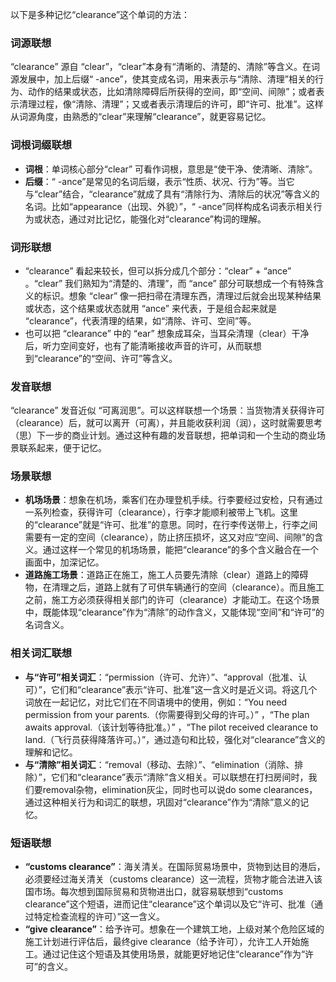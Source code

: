 以下是多种记忆“clearance”这个单词的方法：

### 词源联想
“clearance” 源自 “clear”，“clear”本身有“清晰的、清楚的、清除”等含义。在词源发展中，加上后缀“ -ance”，使其变成名词，用来表示与“清除、清理”相关的行为、动作的结果或状态，比如清除障碍后所获得的空间，即“空间、间隙”；或者表示清理过程，像“清除、清理”；又或者表示清理后的许可，即“许可、批准”。这样从词源角度，由熟悉的“clear”来理解“clearance”，就更容易记忆。

### 词根词缀联想
 - **词根**：单词核心部分“clear” 可看作词根，意思是“使干净、使清晰、清除”。
 - **后缀**：“ -ance”是常见的名词后缀，表示“性质、状况、行为”等。当它与“clear”结合，“clearance”就成了具有“清除行为、清除后的状况”等含义的名词。比如“appearance（出现、外貌）”，“ -ance”同样构成名词表示相关行为或状态，通过对比记忆，能强化对“clearance”构词的理解。

### 词形联想
 - “clearance” 看起来较长，但可以拆分成几个部分：“clear” + “ance” 。“clear” 我们熟知为“清楚的、清理”，而 “ance” 部分可联想成一个有特殊含义的标识。想象 “clear” 像一把扫帚在清理东西，清理过后就会出现某种结果或状态，这个结果或状态就用 “ance” 来代表，于是组合起来就是 “clearance”，代表清理的结果，如“清除、许可、空间”等。
 - 也可以把 “clearance” 中的 “ear” 想象成耳朵，当耳朵清理（clear）干净后，听力空间变好，也有了能清晰接收声音的许可，从而联想到“clearance”的“空间、许可”等含义。

### 发音联想
“clearance” 发音近似 “可离润思”。可以这样联想一个场景：当货物清关获得许可（clearance）后，就可以离开（可离），并且能收获利润（润），这时就需要思考（思）下一步的商业计划。通过这种有趣的发音联想，把单词和一个生动的商业场景联系起来，便于记忆。

### 场景联想
 - **机场场景**：想象在机场，乘客们在办理登机手续。行李要经过安检，只有通过一系列检查，获得许可（clearance），行李才能顺利被带上飞机。这里的“clearance”就是“许可、批准”的意思。同时，在行李传送带上，行李之间需要有一定的空间（clearance），防止挤压损坏，这又对应“空间、间隙”的含义。通过这样一个常见的机场场景，能把“clearance”的多个含义融合在一个画面中，加深记忆。
 - **道路施工场景**：道路正在施工，施工人员要先清除（clear）道路上的障碍物，在清理之后，道路上就有了可供车辆通行的空间（clearance）。而且施工之前，施工方必须获得相关部门的许可（clearance）才能动工。在这个场景中，既能体现“clearance”作为“清除”的动作含义，又能体现“空间”和“许可”的名词含义。

### 相关词汇联想
 - **与“许可”相关词汇**：“permission（许可、允许）”、“approval（批准、认可）”，它们和“clearance”表示“许可、批准”这一含义时是近义词。将这几个词放在一起记忆，对比它们在不同语境中的使用，例如：“You need permission from your parents.（你需要得到父母的许可。）” ，“The plan awaits approval.（该计划等待批准。）” ，“The pilot received clearance to land.（飞行员获得降落许可。）”，通过造句和比较，强化对“clearance”含义的理解和记忆。
 - **与“清除”相关词汇**：“removal（移动、去除）”、“elimination（消除、排除）”，它们和“clearance”表示“清除”含义相关。可以联想在打扫房间时，我们要removal杂物，elimination灰尘，同时也可以说do some clearances，通过这种相关行为和词汇的联想，巩固对“clearance”作为“清除”意义的记忆。

### 短语联想
 - **“customs clearance”**：海关清关。在国际贸易场景中，货物到达目的港后，必须要经过海关清关（customs clearance）这一流程，货物才能合法进入该国市场。每次想到国际贸易和货物进出口，就容易联想到“customs clearance”这个短语，进而记住“clearance”这个单词以及它“许可、批准（通过特定检查流程的许可）”这一含义。
 - **“give clearance”**：给予许可。想象在一个建筑工地，上级对某个危险区域的施工计划进行评估后，最终give clearance（给予许可），允许工人开始施工。通过记住这个短语及其使用场景，就能更好地记住“clearance”作为“许可”的含义。 